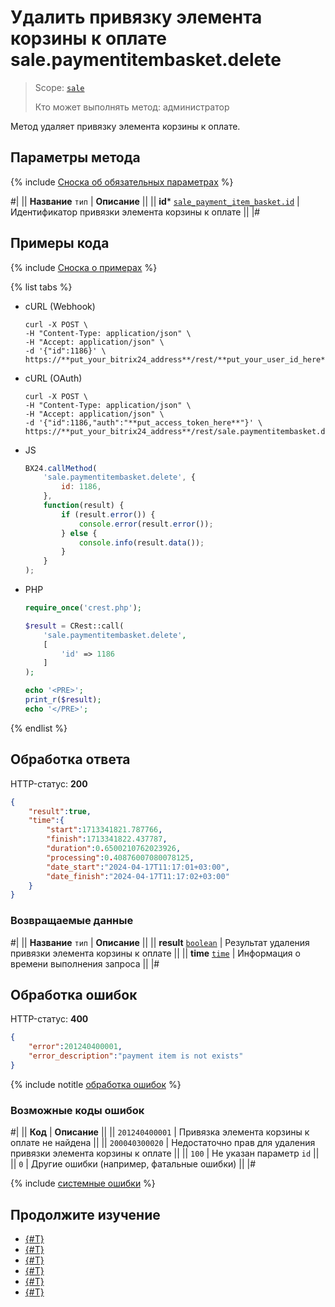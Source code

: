 # Удалить привязку элемента корзины к оплате sale.paymentitembasket.delete

> Scope: [`sale`](../../scopes/permissions.md)
>
> Кто может выполнять метод: администратор

Метод удаляет привязку элемента корзины к оплате.

## Параметры метода

{% include [Сноска об обязательных параметрах](../../../_includes/required.md) %}

#|
|| **Название**
`тип` | **Описание** ||
|| **id***
[`sale_payment_item_basket.id`](../data-types.md) | Идентификатор привязки элемента корзины к оплате
||
|#

## Примеры кода

{% include [Сноска о примерах](../../../_includes/examples.md) %}

{% list tabs %}

- cURL (Webhook)

    ```http
    curl -X POST \
    -H "Content-Type: application/json" \
    -H "Accept: application/json" \
    -d '{"id":1186}' \
    https://**put_your_bitrix24_address**/rest/**put_your_user_id_here**/**put_your_webbhook_here**/sale.paymentitembasket.delete
    ```

- cURL (OAuth)

    ```http
    curl -X POST \
    -H "Content-Type: application/json" \
    -H "Accept: application/json" \
    -d '{"id":1186,"auth":"**put_access_token_here**"}' \
    https://**put_your_bitrix24_address**/rest/sale.paymentitembasket.delete
    ```

- JS

    ```js
    BX24.callMethod(
        'sale.paymentitembasket.delete', {
            id: 1186,
        },
        function(result) {
            if (result.error()) {
                console.error(result.error());
            } else {
                console.info(result.data());
            }
        }
    );
    ```

- PHP

    ```php
    require_once('crest.php');

    $result = CRest::call(
        'sale.paymentitembasket.delete',
        [
            'id' => 1186
        ]
    );

    echo '<PRE>';
    print_r($result);
    echo '</PRE>';
    ```

{% endlist %}

## Обработка ответа

HTTP-статус: **200**

```json
{
    "result":true,
    "time":{
        "start":1713341821.787766,
        "finish":1713341822.437787,
        "duration":0.6500210762023926,
        "processing":0.40876007080078125,
        "date_start":"2024-04-17T11:17:01+03:00",
        "date_finish":"2024-04-17T11:17:02+03:00"
    }
}
```

### Возвращаемые данные

#|
|| **Название**
`тип` | **Описание** ||
|| **result**
[`boolean`](../../data-types.md) | Результат удаления привязки элемента корзины к оплате ||
|| **time**
[`time`](../../data-types.md) | Информация о времени выполнения запроса ||
|#

## Обработка ошибок

HTTP-статус: **400**

```json
{
    "error":201240400001,
    "error_description":"payment item is not exists"
}
```

{% include notitle [обработка ошибок](../../../_includes/error-info.md) %}

### Возможные коды ошибок

#|
|| **Код** | **Описание** ||
|| `201240400001` | Привязка элемента корзины к оплате не найдена ||
|| `200040300020` | Недостаточно прав для удаления привязки элемента корзины к оплате ||
|| `100` | Не указан параметр `id` ||
|| `0` | Другие ошибки (например, фатальные ошибки) ||
|#

{% include [системные ошибки](../../../_includes/system-errors.md) %}

## Продолжите изучение

- [{#T}](./index.md)
- [{#T}](./sale-payment-item-basket-add.md)
- [{#T}](./sale-payment-item-basket-update.md)
- [{#T}](./sale-payment-item-basket-get.md)
- [{#T}](./sale-payment-item-basket-list.md)
- [{#T}](./sale-payment-item-basket-get-fields.md)